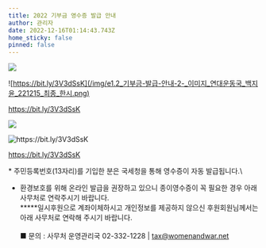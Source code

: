 ```yaml
---
title: 2022 기부금 영수증 발급 안내
author: 관리자
date: 2022-12-16T01:14:43.743Z
home_sticky: false
pinned: false
---
```



![](/img/e1.2_기부금-발급-안내-5-_이미지_연대운동국_백지윤_221215_최종_한시.png)



![https://bit.ly/3V3dSsK](/img/e1.2_기부금-발급-안내-2-_이미지_연대운동국_백지윤_221215_최종_한시.png)

<https://bit.ly/3V3dSsK>

![](/img/e1.2_기부금-발급-안내-3-_이미지_연대운동국_백지윤_221215_최종_한시.png)



![<https://bit.ly/3V3dSsK>](/img/e1.2_기부금-발급-안내-4-_이미지_연대운동국_백지윤_221215_최종_한시.png)

<https://bit.ly/3V3dSsK>



\* 주민등록번호(13자리)를 기입한 분은 국세청을 통해 영수증이 자동 발급됩니다.\

* 환경보호를 위해 온라인 발급을 권장하고 있으니 종이영수증이 꼭 필요한 경우 아래 사무처로 연락주시기 바랍니다.\
  **\***일시후원으로 계좌이체하시고 개인정보를 제공하지 않으신 후원회원님께서는 아래 사무처로 연락해 주시기 바랍니다.\
  \
  ■ 문의 : 사무처 운영관리국 02-332-1228 | tax@womenandwar.net